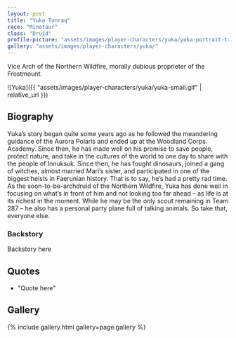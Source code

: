 ```yaml
---
layout: post
title: "Yuka Tonraq"
race: "Minotaur"
class: "Druid"
profile-picture: "assets/images/player-characters/yuka/yuka-portrait-transparent.png"
gallery: "assets/images/player-characters/yuka/"
---
```


<!-- Character tagline -->
Vice Arch of the Northern Wildfire, morally dubious proprieter of the Frostmount.

![Yuka]({{ "assets/images/player-characters/yuka/yuka-small.gif" | relative_url }})

## Biography

Yuka’s story began quite some years ago as he followed the meandering guidance of the Aurora Polaris and ended up at the Woodland Corps. Academy. Since then, he has made well on his promise to save people, protect nature, and take in the cultures of the world to one day to share with the people of Innuksuk. Since then, he has fought dinosaurs, joined a gang of witches, almost married Mari’s sister, and participated in one of the biggest heists in Faerunian history. That is to say, he’s had a pretty rad time. As the soon-to-be-archdruid of the Northern Wildfire, Yuka has done well in focusing on what’s in front of him and not looking too far ahead – as life is at its richest in the moment. While he may be the only scout remaining in Team 287 – he also has a personal party plane full of talking animals. So take that, everyone else.

### Backstory

Backstory here

## Quotes

- "Quote here"

## Gallery

{% include gallery.html gallery=page.gallery %}
